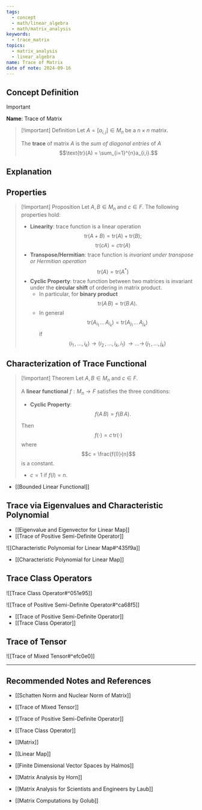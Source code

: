 ```yaml
---
tags:
  - concept
  - math/linear_algebra
  - math/matrix_analysis
keywords:
  - trace_matrix
topics:
  - matrix_analysis
  - linear_algebra
name: Trace of Matrix
date of note: 2024-09-16
---
```


## Concept Definition

>[!important]
>**Name**: Trace of Matrix


>[!important] Definition
>Let $A = [a_{i,j}] \in M_{n}$ be a $n\times n$ matrix.
>
>The **trace** of matrix $A$ is the *sum of diagonal entries* of $A$ $$\text{tr}(A) = \sum_{i=1}^{n}a_{i,i}.$$

## Explanation

## Properties

>[!important] Proposition
>Let $A, B\in M_{n}$ and $c\in F$.  The following properties hold:
>- **Linearity**: trace function is a linear operation $$\text{tr}(A + B) = \text{tr}(A) + \text{tr}(B);$$ $$\text{tr}(c A) = c\text{tr}(A)$$
>- **Transpose/Hermitian**: trace function is *invariant under transpose or Hermitian operation* $$\text{tr}(A) = \text{tr}(A^{*})$$
>- **Cyclic Property**: trace function between two matrices is invariant under the **circular shift** of ordering in matrix product.
>	- In particular, for **binary product** $$\text{tr}(A\,B) = \text{tr}(B\,A).$$  
>	- In general $$\text{tr}\left(A_{i_{1}}\,{}\ldots{}\,A_{i_{k}}\right) = \text{tr}\left(A_{j_{1}}\,{}\ldots{}\,A_{j_{k}}\right)$$ if $$(i_{1}\,{,}\ldots{,}\,i_{k}) \to (i_{2} \,{,}\ldots{,}\,i_{k},\,i_{1}) \,{\to}\ldots{\to}\,(j_{1}\,{,}\ldots{,}\,j_{k})$$

## Characterization of Trace Functional

>[!important] Theorem
>Let $A, B\in M_{n}$ and $c\in F$.  
>
>A **linear functional** $f: M_{n} \to F$ satisfies the three conditions:
>- **Cyclic Property**: $$f(A\,B) = f(B\,A).$$  
>  
>Then $$f(\cdot) = c\,\text{tr}(\cdot)$$ where $$c = \frac{f(I)}{n}$$ is a constant. 
>- $c = 1$ if $f(I) = n.$

- [[Bounded Linear Functional]]

## Trace via Eigenvalues and Characteristic Polynomial


- [[Eigenvalue and Eigenvector for Linear Map]]
- [[Trace of Positive Semi-Definite Operator]]

![[Characteristic Polynomial for Linear Map#^435f9a]]

- [[Characteristic Polynomial for Linear Map]]

## Trace Class Operators

![[Trace Class Operator#^051e95]]

![[Trace of Positive Semi-Definite Operator#^ca68f5]]

- [[Trace of Positive Semi-Definite Operator]]
- [[Trace Class Operator]]


## Trace of Tensor

![[Trace of Mixed Tensor#^efc0e0]]



-----------
##  Recommended Notes and References


- [[Schatten Norm and Nuclear Norm of Matrix]]
- [[Trace of Mixed Tensor]]
- [[Trace of Positive Semi-Definite Operator]]
- [[Trace Class Operator]]


- [[Matrix]]
- [[Linear Map]]


- [[Finite Dimensional Vector Spaces by Halmos]]
- [[Matrix Analysis by Horn]]
- [[Matrix Analysis for Scientists and Engineers by Laub]]
- [[Matrix Computations by Golub]]